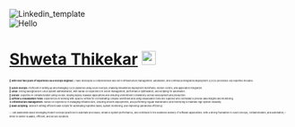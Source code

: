![Linkedin_template](https://github.com/user-attachments/assets/09b73d29-0fa4-439b-b653-a14f3e5e24dd)<br>
![Hello](https://user-images.githubusercontent.com/72989187/183024891-d3264009-eb44-40b0-af48-ec7fa025cd32.gif) 
<h1><a href="https://github.com/thikekarshweta" style="margin-top: 0px">Shweta Thikekar</a> 
  <img src="https://raw.githubusercontent.com/MartinHeinz/MartinHeinz/master/wave.gif" style="width: 25px;"></h1>

<div style="font-size: 4px; line-height: 1.6;">
  🌟 <strong>With over two years of experience as a DevOps engineer</strong>, I have developed a comprehensive skill set in infrastructure management, automation, and continuous integration/deployment (CI/CD) processes. My expertise includes:<br><br>
  🚀 <strong>Azure DevOps:</strong> Proficient in setting up and managing CI/CD pipelines using Azure DevOps, enabling streamlined deployment workflows, version control, and application integration.<br>
  🐧 <strong>Linux:</strong> Strong background in Linux system administration, with hands-on experience in server management, performance optimization, and scripting for automation.<br>
  🐳 <strong>Docker:</strong> Expertise in containerization using Docker, helping deploy scalable applications and ensuring environment consistency across development and production.<br>
  🔄 <strong>Airflow & Visualization Tools:</strong> Experienced in working with Apache Airflow for orchestrating complex workflows and using visualization tools like Superset and Zoomdata to provide data insights and monitoring.<br>
  🛠️ <strong>Infrastructure Management:</strong> Hands-on experience in managing infrastructure, ensuring smooth deployments, and performing regular maintenance and monitoring to maintain high system reliability.<br>
  📜 <strong>Bash Scripting:</strong> Skilled in writing efficient bash scripts for automating repetitive tasks, system monitoring, and improving operational efficiency.<br><br>
  ✨ I am passionate about leveraging modern DevOps practices to automate processes, enhance system performance, and contribute to the seamless delivery of software applications. With a strong foundation in Azure DevOps, containerization, and automation, I strive to deliver scalable, efficient, and secure solutions.
</div>





